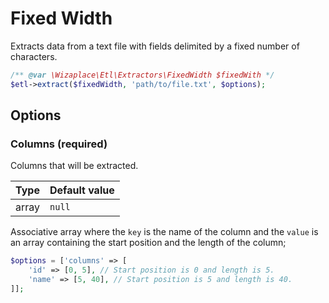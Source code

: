 # Fixed Width

Extracts data from a text file with fields delimited by a fixed number of characters.

```php
/** @var \Wizaplace\Etl\Extractors\FixedWidth $fixedWith */
$etl->extract($fixedWidth, 'path/to/file.txt', $options);
```


## Options

### Columns (required)
Columns that will be extracted.

| Type | Default value |
|----- | ------------- |
| array | `null` |

Associative array where the `key` is the name of the column and the `value` is an array containing the start position and the length of the column;
```php
$options = ['columns' => [
    'id' => [0, 5], // Start position is 0 and length is 5.
    'name' => [5, 40], // Start position is 5 and length is 40.
]];
```
